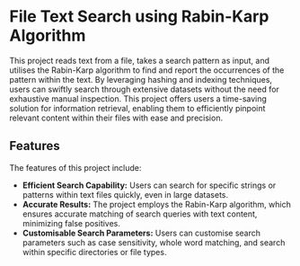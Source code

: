# File Text Search using Rabin-Karp Algorithm
This project reads text from a file, takes a search pattern as input, and utilises the Rabin-Karp algorithm to find and report the occurrences of the pattern within the text.
By leveraging hashing and indexing techniques, users can swiftly search through extensive datasets without the need for exhaustive manual inspection. This project offers users a time-saving solution for information retrieval, enabling them to efficiently pinpoint relevant content within their files with ease and precision.

## Features
The features of this project include:
* **Efficient Search Capability:** Users can search for specific strings or patterns within text files quickly, even in large datasets.
* **Accurate Results:** The project employs the Rabin-Karp algorithm, which ensures accurate matching of search queries with text content, minimizing false positives.
* **Customisable Search Parameters:** Users can customise search parameters such as case sensitivity, whole word matching, and search within specific directories or file types.

